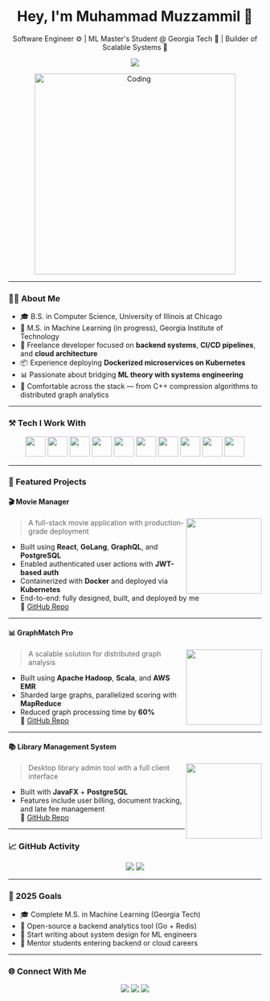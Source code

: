 <h1 align="center">Hey, I'm Muhammad Muzzammil 👋</h1>

<p align="center">
  Software Engineer ⚙️ | ML Master's Student @ Georgia Tech 🤖 | Builder of Scalable Systems 🚀
</p>

<p align="center">
  <img src="https://readme-typing-svg.herokuapp.com?font=Fira+Code&duration=3000&pause=1000&color=00F3FF&center=true&vCenter=true&width=600&lines=Engineer+who+loves+to+build;ML+grad+student+with+a+systems+mindset;Builder+of+efficient%2C+scalable+systems;Always+learning%2C+always+iterating" />
</p>

<p align="center">
  <img src="https://media.giphy.com/media/v1.Y2lkPTc5MGI3NjExZ3h4ZXR0cTk5dGFpaHd5NzV5dXVnZWxnZDE2OHF2NjlhcXFmN3AxdiZlcD12MV9naWZzX3NlYXJjaCZjdD1n/RbDKaczqWovIugyJmW/giphy.gif" width="400" alt="Coding" />
</p>

---

### 👨‍💻 About Me

- 🎓 B.S. in Computer Science, University of Illinois at Chicago  
- 🧠 M.S. in Machine Learning (in progress), Georgia Institute of Technology  
- 💼 Freelance developer focused on **backend systems**, **CI/CD pipelines**, and **cloud architecture**
- 📦 Experience deploying **Dockerized microservices on Kubernetes**
- 📊 Passionate about bridging **ML theory with systems engineering**
- 🧩 Comfortable across the stack — from C++ compression algorithms to distributed graph analytics

---

### ⚒️ Tech I Work With

<p align="center">
  <img src="https://www.vectorlogo.zone/logos/golang/golang-icon.svg" height="40" />
  <img src="https://cdn.jsdelivr.net/gh/devicons/devicon/icons/react/react-original.svg" height="40" />
  <img src="https://cdn.jsdelivr.net/gh/devicons/devicon/icons/graphql/graphql-plain.svg" height="40" />
  <img src="https://cdn.jsdelivr.net/gh/devicons/devicon/icons/docker/docker-original.svg" height="40" />
  <img src="https://cdn.jsdelivr.net/gh/devicons/devicon/icons/kubernetes/kubernetes-plain.svg" height="40" />
  <img src="https://cdn.jsdelivr.net/gh/devicons/devicon/icons/postgresql/postgresql-original.svg" height="40" />
  <img src="https://cdn.jsdelivr.net/gh/devicons/devicon/icons/scala/scala-original.svg" height="40" />
  <img src="https://cdn.jsdelivr.net/gh/devicons/devicon/icons/java/java-original.svg" height="40" />
  <img src="https://cdn.jsdelivr.net/gh/devicons/devicon/icons/python/python-original.svg" height="40" />
  <img src="https://cdn.jsdelivr.net/gh/devicons/devicon/icons/cplusplus/cplusplus-original.svg" height="40" />
</p>

---

### 🚀 Featured Projects

#### 🎬 Movie Manager
<img align="right" width="150" src="https://media.giphy.com/media/v1.Y2lkPTc5MGI3NjExcWZvMmtiY2p0NmM3bHN6NDczbndmOGllN25hNXlsaW96cXgzeXVjaiZlcD12MV9naWZzX3NlYXJjaCZjdD1n/L1R1tvI9svkIWwpVYr/giphy.gif" />

> A full-stack movie application with production-grade deployment

- Built using **React**, **GoLang**, **GraphQL**, and **PostgreSQL**
- Enabled authenticated user actions with **JWT-based auth**
- Containerized with **Docker** and deployed via **Kubernetes**
- End-to-end: fully designed, built, and deployed by me  
🔗 [GitHub Repo](https://github.com/mmuzza/MovieSearchApplication)

---

#### 📊 GraphMatch Pro
<img align="right" width="150" src="https://media.giphy.com/media/26AHONQ79FdWZhAI0/giphy.gif" />

> A scalable solution for distributed graph analysis

- Built using **Apache Hadoop**, **Scala**, and **AWS EMR**
- Sharded large graphs, parallelized scoring with **MapReduce**
- Reduced graph processing time by **60%**  
🔗 [GitHub Repo](https://github.com/mmuzza/MovieSearchApplication)

---

#### 📚 Library Management System
<img align="right" width="150" src="https://media.giphy.com/media/SWoSkN6DxTszqIKEqv/giphy.gif" />

> Desktop library admin tool with a full client interface

- Built with **JavaFX** + **PostgreSQL**
- Features include user billing, document tracking, and late fee management  
🔗 [GitHub Repo](https://github.com/mmuzza/library-system)

---

### 📈 GitHub Activity

<p align="center">
  <img src="https://github-readme-stats.vercel.app/api/top-langs/?username=mmuzza&layout=compact&theme=tokyonight" />
  <img src="https://github-readme-streak-stats.herokuapp.com/?user=mmuzza&theme=tokyonight" />
</p>

---

### 🎯 2025 Goals

- 🎓 Complete M.S. in Machine Learning (Georgia Tech)
- 📢 Open-source a backend analytics tool (Go + Redis)
- 📘 Start writing about system design for ML engineers
- 🤝 Mentor students entering backend or cloud careers

---

### 🌐 Connect With Me

<p align="center">
  <a href="https://linkedin.com/in/your-linkedin"><img src="https://img.shields.io/badge/LinkedIn-blue?logo=linkedin&style=flat-square" /></a>
  <a href="mailto:muzzabyte@gmail.com"><img src="https://img.shields.io/badge/Gmail-red?logo=gmail&style=flat-square" /></a>
  <a href="https://github.com/mmuzza"><img src="https://img.shields.io/badge/GitHub-000000?logo=github&style=flat-square" /></a>
</p>



